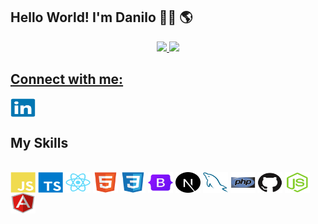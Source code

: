 ##  Hello World! I'm Danilo :man_technologist: :earth_americas:


<div align="center">
  <a href="https://github.com/Danilo55Amaral">
  <img height="180em" src="https://github-readme-stats.vercel.app/api?username=Danilo55Amaral&show_icons=true&theme=dracula&include_all_commits=true&count_private=true"/>
  <img height="180em" src="https://github-readme-stats.vercel.app/api/top-langs/?username=Danilo55Amaral&layout=compact&langs_count=7&theme=dracula"/>
</div>

## Connect with me:
<a href="https://www.linkedin.com/in/danilo-amaral-305457195/" target="_blank">
<img align="center" alt="danilo-linkedin" height="30" width="40" src="https://raw.githubusercontent.com/devicons/devicon/master/icons/linkedin/linkedin-original.svg" style="max-width:100%;">
</a>



## My  Skills

<div style="display: inline_block"><br>
  <img align="center" alt="Danilo-Js" height="33" width="40" src="https://raw.githubusercontent.com/devicons/devicon/master/icons/javascript/javascript-plain.svg">
  <img align="center" alt="Danilo-Ts" height="33" width="40" src="https://raw.githubusercontent.com/devicons/devicon/master/icons/typescript/typescript-plain.svg">
  <img align="center" alt="Danilo-React" height="33" width="40" src="https://raw.githubusercontent.com/devicons/devicon/master/icons/react/react-original.svg">
  <img align="center" alt="Danilo-HTML" height="33" width="40" src="https://raw.githubusercontent.com/devicons/devicon/master/icons/html5/html5-original.svg">
  <img align="center" alt="Danilo-CSS" height="33" width="40" src="https://raw.githubusercontent.com/devicons/devicon/master/icons/css3/css3-original.svg">
  <img align="center" alt="Danilo-bootstrap" height="33" width="40" src="https://raw.githubusercontent.com/devicons/devicon/master/icons/bootstrap/bootstrap-original.svg"> 
  <img align="center" alt="Danilo-nextjs" height="33" width="40" src="https://raw.githubusercontent.com/devicons/devicon/master/icons/nextjs/nextjs-original.svg">
  <img align="center" alt="Danilo-mysql" height="33" width="40" src="https://raw.githubusercontent.com/devicons/devicon/master/icons/mysql/mysql-original.svg">
  <img align="center" alt="Danilo-php" height="33" width="40" src="https://raw.githubusercontent.com/devicons/devicon/master/icons/php/php-original.svg">
  <img align="center" alt="Danilo-php" height="33" width="40" src="https://raw.githubusercontent.com/devicons/devicon/master/icons/github/github-original.svg">
  <img align="center" alt="Danilo-php" height="33" width="40" src="https://raw.githubusercontent.com/devicons/devicon/master/icons/nodejs/nodejs-original.svg">
  <img align="center" alt="Danilo-php" height="33" width="40" src="https://raw.githubusercontent.com/devicons/devicon/master/icons/angularjs/angularjs-original.svg">
</div>




<!---
Danilo55Amaral/Danilo55Amaral is a ✨ special ✨ repository because its `README.md` (this file) appears on your GitHub profile.
You can click the Preview link to take a look at your changes.
--->
